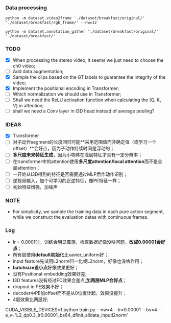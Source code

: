 ### Data processing
`` python -m dataset.video2frame './dataset/breakfast/original/' './dataset/breakfast/rgb_frame/' --nw=12 ``

`` python -m dataset.annotation_gather './dataset/breakfast/original/' './dataset/breakfast/' ``

### TODO
- [x] When processing the stereo video, it seems we just need to choose the ch0 video;
- [ ] Add data augmentation;
- [x] Sample the clips based on the GT labels to guarantee the integrity of the video;
- [x] Implement the positional encoding in Transformer;
- [ ] Which normalization we should use in Transformer;
- [ ] Shall we need the ReLU activation function when calculating the (Q, K, V) in attention;
- [ ] shall we need a Conv layer in I3D head instead of average pooling?

### IDEAS
- [x] Transformer
- [ ] 对子动作segment的长度回归可能**采用范围值而非确定值（或学习一个offset）**会好点，因为子动作持续时间是浮动的；
- [ ] **多尺度未来特征生成**，因为小物体在浅层特征才具有一定分辨率；
- [ ] 在transformer中的attention使用**多尺度attention/local attention**而不是全局attention；
- [ ] 一开始从I3D得到的特征是否需要通过MLP后作动作识别；
- [ ] 逆视频输入，加个可学习的正逆特征，像PE特征一样；
- [ ] 初始特征增强，加噪声

### NOTE
- For simplicity, we sample the training data in each pure action segment, while we construct the evaluation datas with continuous frames.


### Log
- lr = 0.0001时，训练会明显震荡，检查数据好像没啥问题，**改成0.00001会好点**；
- 所有层使用**default初始化**比xavier_uniform好；
- input feature先试用L2norm归一化或L2norm，好像也没啥作用；
- **batchsize设小点**好像效果更好；
- 没有Positional embedding效果好差;
- I3D features没有经过FC效果会差点,**加两层MLP会好点**；
- dropout in PE效果不好；
- decoder中PE加offset而不是从0位置计起，效果没提升；
- 4层效果比两层好;

CUDA_VISIBLE_DEVICES=1 python train.py --nw=4 --lr=0.00001 --bs=4 --e_v='L2_dp0.3_lr0.00001_bs64_dfinit_alldata_inputl2norm'